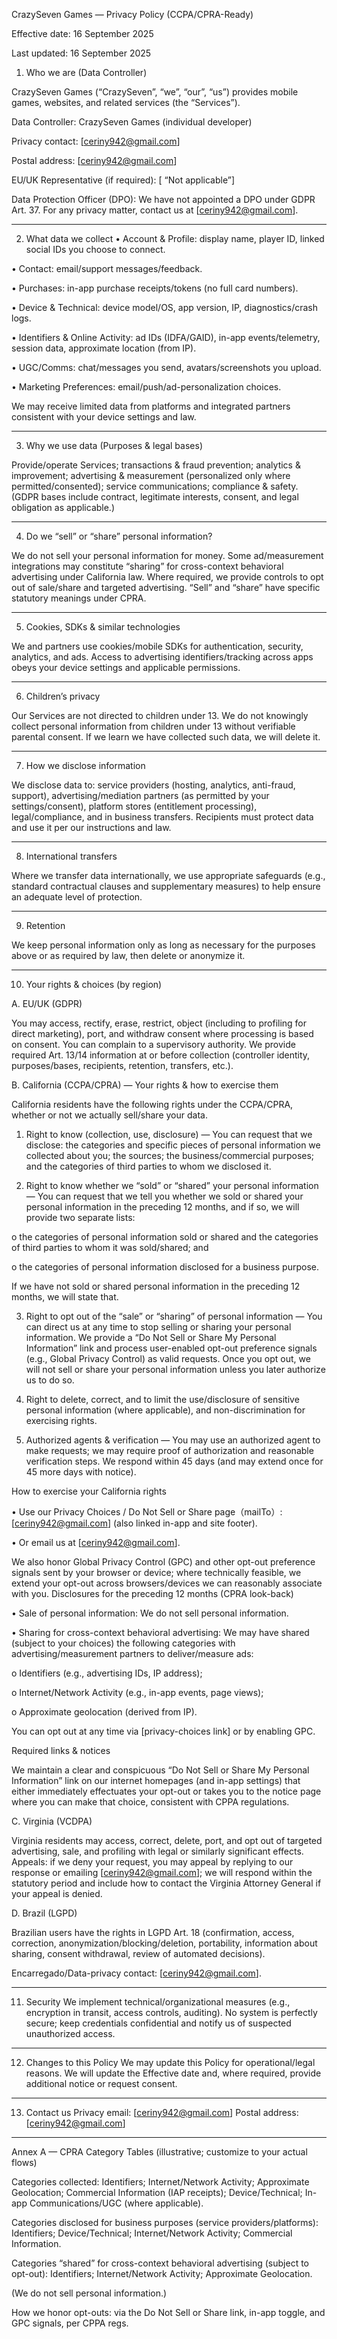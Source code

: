 CrazySeven Games — Privacy Policy (CCPA/CPRA-Ready)

Effective date: 16 September 2025

Last updated: 16 September 2025 

1) Who we are (Data Controller)
   
CrazySeven Games (“CrazySeven”, “we”, “our”, “us”) provides mobile games, websites, and related services (the “Services”).

Data Controller: CrazySeven Games (individual developer)

Privacy contact: [ceriny942@gmail.com]

Postal address: [ceriny942@gmail.com]

EU/UK Representative (if required): [ “Not applicable”]

Data Protection Officer (DPO): We have not appointed a DPO under GDPR Art. 37. For any privacy matter, contact us at [ceriny942@gmail.com].
________________________________________
2) What data we collect
•	Account & Profile: display name, player ID, linked social IDs you choose to connect.

•	Contact: email/support messages/feedback.

•	Purchases: in-app purchase receipts/tokens (no full card numbers).

•	Device & Technical: device model/OS, app version, IP, diagnostics/crash logs.

•	Identifiers & Online Activity: ad IDs (IDFA/GAID), in-app events/telemetry, session data, approximate location (from IP).

•	UGC/Comms: chat/messages you send, avatars/screenshots you upload.

•	Marketing Preferences: email/push/ad-personalization choices.

We may receive limited data from platforms and integrated partners consistent with your device settings and law.
________________________________________
3) Why we use data (Purposes & legal bases)
   
Provide/operate Services; transactions & fraud prevention; analytics & improvement; advertising & measurement (personalized only where permitted/consented); service communications; compliance & safety. (GDPR bases include contract, legitimate interests, consent, and legal obligation as applicable.)
________________________________________
4) Do we “sell” or “share” personal information?
   
We do not sell your personal information for money. Some ad/measurement integrations may constitute “sharing” for cross-context behavioral advertising under California law. Where required, we provide controls to opt out of sale/share and targeted advertising. “Sell” and “share” have specific statutory meanings under CPRA. 
________________________________________
5) Cookies, SDKs & similar technologies
   
We and partners use cookies/mobile SDKs for authentication, security, analytics, and ads. Access to advertising identifiers/tracking across apps obeys your device settings and applicable permissions.
________________________________________
6) Children’s privacy
   
Our Services are not directed to children under 13. We do not knowingly collect personal information from children under 13 without verifiable parental consent. If we learn we have collected such data, we will delete it.
________________________________________
7) How we disclose information
   
We disclose data to: service providers (hosting, analytics, anti-fraud, support), advertising/mediation partners (as permitted by your settings/consent), platform stores (entitlement processing), legal/compliance, and in business transfers. Recipients must protect data and use it per our instructions and law.
________________________________________
8) International transfers
   
Where we transfer data internationally, we use appropriate safeguards (e.g., standard contractual clauses and supplementary measures) to help ensure an adequate level of protection.
________________________________________
9) Retention
    
We keep personal information only as long as necessary for the purposes above or as required by law, then delete or anonymize it.
________________________________________
10) Your rights & choices (by region)
    
A. EU/UK (GDPR)

You may access, rectify, erase, restrict, object (including to profiling for direct marketing), port, and withdraw consent where processing is based on consent. You can complain to a supervisory authority. We provide required Art. 13/14 information at or before collection (controller identity, purposes/bases, recipients, retention, transfers, etc.).

B. California (CCPA/CPRA) — Your rights & how to exercise them

California residents have the following rights under the CCPA/CPRA, whether or not we actually sell/share your data. 

1.	Right to know (collection, use, disclosure) — You can request that we disclose: the categories and specific pieces of personal information we collected about you; the sources; the business/commercial purposes; and the categories of third parties to whom we disclosed it.
   
2.	Right to know whether we “sold” or “shared” your personal information — You can request that we tell you whether we sold or shared your personal information in the preceding 12 months, and if so, we will provide two separate lists:
   
o	the categories of personal information sold or shared and the categories of third parties to whom it was sold/shared; and

o	the categories of personal information disclosed for a business purpose.

If we have not sold or shared personal information in the preceding 12 months, we will state that. 

3.	Right to opt out of the “sale” or “sharing” of personal information — You can direct us at any time to stop selling or sharing your personal information. We provide a “Do Not Sell or Share My Personal Information” link and process user-enabled opt-out preference signals (e.g., Global Privacy Control) as valid requests. Once you opt out, we will not sell or share your personal information unless you later authorize us to do so.
   
4.	Right to delete, correct, and to limit the use/disclosure of sensitive personal information (where applicable), and non-discrimination for exercising rights.
   
5.	Authorized agents & verification — You may use an authorized agent to make requests; we may require proof of authorization and reasonable verification steps. We respond within 45 days (and may extend once for 45 more days with notice).
   
How to exercise your California rights

•	Use our Privacy Choices / Do Not Sell or Share page（mailTo）: [ceriny942@gmail.com] (also linked in-app and site footer).

•	Or email us at [ceriny942@gmail.com].

We also honor Global Privacy Control (GPC) and other opt-out preference signals sent by your browser or device; where technically feasible, we extend your opt-out across browsers/devices we can reasonably associate with you. 
Disclosures for the preceding 12 months (CPRA look-back)

•	Sale of personal information: We do not sell personal information.

•	Sharing for cross-context behavioral advertising: We may have shared (subject to your choices) the following categories with advertising/measurement partners to deliver/measure ads:

o	Identifiers (e.g., advertising IDs, IP address);

o	Internet/Network Activity (e.g., in-app events, page views);

o	Approximate geolocation (derived from IP).

You can opt out at any time via [privacy-choices link] or by enabling GPC. 

Required links & notices

We maintain a clear and conspicuous “Do Not Sell or Share My Personal Information” link on our internet homepages (and in-app settings) that either immediately effectuates your opt-out or takes you to the notice page where you can make that choice, consistent with CPPA regulations. 

C. Virginia (VCDPA)

Virginia residents may access, correct, delete, port, and opt out of targeted advertising, sale, and profiling with legal or similarly significant effects. Appeals: if we deny your request, you may appeal by replying to our response or emailing [ceriny942@gmail.com]; we will respond within the statutory period and include how to contact the Virginia Attorney General if your appeal is denied.

D. Brazil (LGPD)

Brazilian users have the rights in LGPD Art. 18 (confirmation, access, correction, anonymization/blocking/deletion, portability, information about sharing, consent withdrawal, review of automated decisions).

Encarregado/Data-privacy contact: [ceriny942@gmail.com].
________________________________________
11) Security
We implement technical/organizational measures (e.g., encryption in transit, access controls, auditing). No system is perfectly secure; keep credentials confidential and notify us of suspected unauthorized access.
________________________________________
12) Changes to this Policy
We may update this Policy for operational/legal reasons. We will update the Effective date and, where required, provide additional notice or request consent.
________________________________________
13) Contact us
Privacy email: [ceriny942@gmail.com]
Postal address: [ceriny942@gmail.com]
________________________________________
Annex A — CPRA Category Tables (illustrative; customize to your actual flows)

Categories collected: Identifiers; Internet/Network Activity; Approximate Geolocation; Commercial Information (IAP receipts); Device/Technical; In-app Communications/UGC (where applicable).

Categories disclosed for business purposes (service providers/platforms): Identifiers; Device/Technical; Internet/Network Activity; Commercial Information.

Categories “shared” for cross-context behavioral advertising (subject to opt-out): Identifiers; Internet/Network Activity; Approximate Geolocation.

(We do not sell personal information.)

How we honor opt-outs: via the Do Not Sell or Share link, in-app toggle, and GPC signals, per CPPA regs. 

